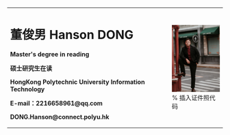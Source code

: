 <table border="0">
  <tr>
    <td width="75%">
      <h1>董俊男 Hanson DONG</h1>
      <p><b>Master's degree in reading</b></p>
      <p><b>硕士研究生在读</b></p>
      <p><b>HongKong Polytechnic University Information Technology</b></p>
      <p><b>E-mail：2216658961@qq.com</b></p>
      <p><b>        DONG.Hanson@connect.polyu.hk</b></p>
    </td>
    <td width="25%">
      <img src="/personal photo.jpg" width="100%">      % 插入证件照代码
    </td>
  </tr>
</table>
